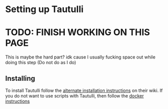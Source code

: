 # Setting up Tautulli

# TODO: FINISH WORKING ON THIS PAGE

This is maybe the hard part? idk cause I usually fucking space out while doing this step (Do not do as I do)

## Installing

To install Tautulli follow the [alternate installation instructions](https://github.com/Tautulli/Tautulli/wiki/Installation#linux) on their wiki. If you do not want to use scripts with Tautulli, then follow the [docker instructions](https://github.com/Tautulli/Tautulli/wiki/Installation#docker)